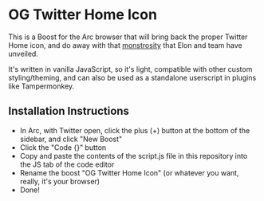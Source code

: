 # OG Twitter Home Icon
This is a Boost for the Arc browser that will bring back the proper Twitter Home icon, and do away with that [monstrosity](https://twitter.com/bonniekatewolf/status/1711822926025294165) that Elon and team have unveiled.

It's written in vanilla JavaScript, so it's light, compatible with other custom styling/theming, and can also be used as a standalone userscript in plugins like Tampermonkey.


## Installation Instructions

- In Arc, with Twitter open, click the plus (+) button at the bottom of the sidebar, and click "New Boost"
- Click the "Code {}" button
- Copy and paste the contents of the script.js file in this repository into the JS tab of the code editor
- Rename the boost "OG Twitter Home Icon" (or whatever you want, really, it's your browser)
- Done!
